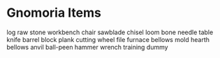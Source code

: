 # Gnomoria Items

log
raw stone
workbench
chair
sawblade
chisel
loom
bone needle
table
knife
barrel
block
plank
cutting wheel
file
furnace
bellows
mold
hearth
bellows
anvil
ball-peen hammer
wrench
training dummy
